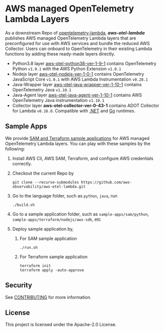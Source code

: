 # AWS managed OpenTelemetry Lambda Layers

As a downstream Repo of [opentelemetry-lambda](https://github.com/open-telemetry/opentelemetry-lambda), ___aws-otel-lambda___ publishes AWS managed OpenTelemetry Lambda layers that are preconfigured for use with AWS services and bundle the reduced AWS Collector. Users can onboard to OpenTelemetry in their existing Lambda functions by adding these ready-made layers directly.
- Python3.8 layer [aws-otel-python38-ver-1-9-1](https://aws-otel.github.io/docs/getting-started/lambda/lambda-python) contains OpenTelemetry Python `v1.9.1` with the AWS Python Extension `v1.0.1`
- Nodejs layer [aws-otel-nodejs-ver-1-0-1](https://aws-otel.github.io/docs/getting-started/lambda/lambda-js) contains OpenTelemetry JavaScript Core `v1.0.1` with AWS Lambda Instrumentation `v0.28.1`
- Java-Wrapper layer [aws-otel-java-wrapper-ver-1-10-1](https://aws-otel.github.io/docs/getting-started/lambda/lambda-java) contains OpenTelemetry Java `v1.10.1`
- Java-Agent layer [aws-otel-java-agent-ver-1-10-1](https://aws-otel.github.io/docs/getting-started/lambda/lambda-java-auto-instr) contains AWS OpenTelemetry Java instrumentation `v1.10.1`
- Collector layer **aws-otel-collector-ver-0-43-1** contains ADOT Collector for Lambda `v0.16.0`. Compatible with [.NET](https://aws-otel.github.io/docs/getting-started/lambda/lambda-dotnet) and [Go](https://aws-otel.github.io/docs/getting-started/lambda/lambda-go) runtimes.

## Sample Apps
We provide [SAM and Terraform sample applications](sample-apps/) for AWS managed OpenTelemetry Lambda layers. You can play with these samples by the following:
1. Install AWS Cli, AWS SAM, Terraform, and configure AWS credentials correctly.
2. Checkout the current Repo by
   
   ```
   git clone --recurse-submodules https://github.com/aws-observability/aws-otel-lambda.git
   ```
   
3. Go to the language folder, such as `python`, `java`, run

   ```
   ./build.sh
   ```
4. Go to a sample application folder, such as `sample-apps/sam/python`, `sample-apps/terraform/nodejs/aws-sdk`, etc
    
5. Deploy sample application by, 
    1. For SAM sample application
        ```
        ./run.sh
       ```
       
    2. For Terraform sample application
        ```
       terraform init
       terraform apply -auto-approve
        ```
    

## Security

See [CONTRIBUTING](CONTRIBUTING.md#security-issue-notifications) for more information.

## License

This project is licensed under the Apache-2.0 License.
